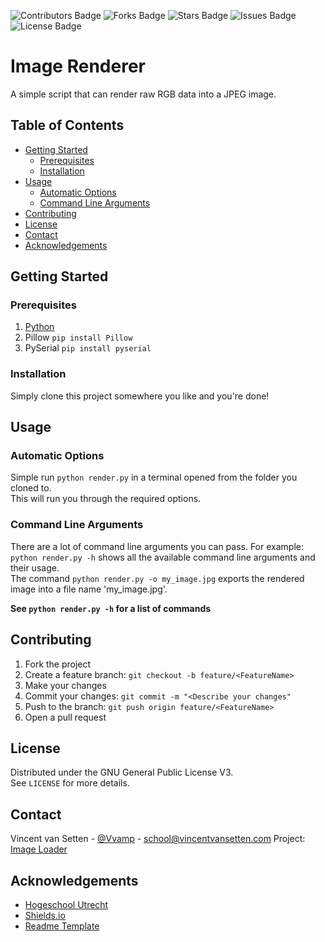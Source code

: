 <!-- Project Badges-->
![Contributors Badge](https://img.shields.io/github/contributors/Vvamp/ImageLoader.svg?style=flat-square)
![Forks Badge](https://img.shields.io/github/forks/Vvamp/ImageLoader.svg?style=flat-square)
![Stars Badge](https://img.shields.io/github/stars/Vvamp/ImageLoader.svg?style=flat-square)
![Issues Badge](https://img.shields.io/github/issues/Vvamp/ImageLoader.svg?style=flat-square)
![License Badge](https://img.shields.io/github/license/Vvamp/ImageLoader.svg?style=flat-square)


# Image Renderer
A simple script that can render raw RGB data into a JPEG image.

## Table of Contents
- [Getting Started](#Getting-Started)
    - [Prerequisites](#Prerequisites)
    - [Installation]("#Installation)
- [Usage](#Usage)
    - [Automatic Options](#Automatic-Options)
    - [Command Line Arguments](#Command-Line-Arguments)
- [Contributing](#Contributing)
- [License](#License)
- [Contact](#Contact)
- [Acknowledgements](#Acknowledgements)

## Getting Started
### Prerequisites
1. [Python](https://www.python.org/)
2. Pillow `pip install Pillow`
3. PySerial `pip install pyserial`

### Installation
Simply clone this project somewhere you like and you're done!

## Usage
### Automatic Options
Simple run `python render.py` in a terminal opened from the folder you cloned to.  
This will run you through the required options.

### Command Line Arguments
There are a lot of command line arguments you can pass.
For example: `python render.py -h` shows all the available command line arguments and their usage.  
The command `python render.py -o my_image.jpg` exports the rendered image into a file name 'my_image.jpg'.

**See `python render.py -h` for a list of commands**

## Contributing
1. Fork the project
2. Create a feature branch: `git checkout -b feature/<FeatureName>`
3. Make your changes
4. Commit your changes: `git commit -m "<Describe your changes"`
5. Push to the branch: `git push origin feature/<FeatureName>`
6. Open a pull request

## License
Distributed under the GNU General Public License V3.  
See `LICENSE` for more details.

## Contact
Vincent van Setten - [@Vvamp](https://github.com/Vvamp) - [school@vincentvansetten.com](mailto:school@vincentvansetten.com)
Project: [Image Loader](https://github.com/Vvamp/ImageLoader)

## Acknowledgements
- [Hogeschool Utrecht](https://www.hu.nl/)
- [Shields.io](https://https://shields.io/)
- [Readme Template](https://github.com/othneildrew/Best-README-Template)